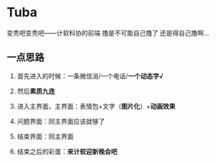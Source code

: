 # Tuba

变秃吧变秃吧——计软科协的前端
撸是不可能自己撸了
还是得自己撸啊...

## 一点思路

1. 首先进入的时候：一条微信消/一个电话/**一个动态字√**

2. 然后**素质九连**

3. 进入主界面，主界面：表情包+文字（**图片化**）+**动画效果**

4. 问题界面：同主界面应该就够了

5. 结束界面：同主界面

6. 结束之后的彩蛋：**来计软迎新晚会吧**

<!-- ## MAKA iH5 百度H5
可视化h5暂时只考虑这三个吧

## 麦克
微信表单提交试试这个 -->